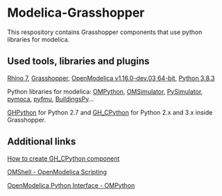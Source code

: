 # Modelica-Grasshopper
This respository contains Grasshopper components that use python libraries for modelica.

## Used tools, libraries and plugins
[Rhino 7](https://www.rhino3d.com/download), 
[Grasshopper](https://www.grasshopper3d.com/), 
[OpenModelica v1.16.0-dev.03 64-bit](https://openmodelica.org/download/download-windows), 
[Python 3.8.3](https://www.python.org/downloads/)


Python libraries for modelica: 
[OMPython](https://github.com/OpenModelica/OMPython), [OMSimulator](https://github.com/OpenModelica/OMSimulator), [PySimulator](https://github.com/PySimulator/PySimulator), [pymoca](https://github.com/pymoca/pymoca), [pyfmu](https://github.com/INTO-CPS-Association/pyfmu), [BuildingsPy](https://github.com/lbl-srg/BuildingsPy)...

[GHPython](https://www.food4rhino.com/app/ghpython) for Python 2.7 and [GH_CPython](https://www.food4rhino.com/app/ghcpython) for Python 2.x and 3.x inside Grasshopper.


## Additional links 
[How to create GH_CPython component](https://github.com/MahmoudAbdelRahman/GH_CPython/wiki/02--First-GH_CPython-plugin)

[OMShell - OpenModelica Scripting](https://build.openmodelica.org/Documentation/OpenModelica.Scripting.html)

[OpenModelica Python Interface - OMPython](https://openmodelica.org/doc/OpenModelicaUsersGuide/latest/ompython.html)
